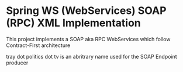 # Spring WS (WebServices) SOAP (RPC) XML Implementation

This project implements a SOAP aka RPC WebServices which follow Contract-First architecture

tray dot politics dot tv is an abritrary name used for the SOAP Endpoint producer
  